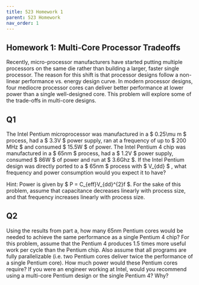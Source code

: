 ```yaml
---
title: 523 Homework 1
parent: 523 Homework
nav_order: 1
---
```

    
## Homework 1: Multi-Core Processor Tradeoffs

Recently, micro-processor manufacturers have started putting multiple processors on the same die rather than building a larger, faster single processor. The reason for this shift is that processor designs follow a non-linear performance vs. energy design curve. In modern processor designs, four mediocre processor cores can deliver better performance at lower power than a single well-designed core. This problem will explore some of the trade-offs in multi-core designs.

## Q1

The Intel Pentium microprocessor was manufactured in a $ 0.25\mu m $ process, had a $ 3.3V $ power supply, ran at a frequency of up to $ 200 MHz $ and consumed $ 15.5W $ of power. The Intel Pentium 4 chip was manufactured in a $ 65nm $ process, had a $ 1.2V $ power supply, consumed $ 86W $ of power and run at $ 3.6Ghz $.  If the Intel Pentium design was directly ported to a $ 65nm $ process with $ V_{dd} $ , what frequency and power consumption would you expect it to have?

Hint: Power is given by $ P = C_{eff}V_{dd}^{2}f $.
For the sake of this problem, assume that capacitance decreases linearly with process size, and that frequency increases linearly with process size.

## Q2 

Using the results from part a, how many 65nm Pentium cores would be needed to achieve the same performance as a single Pentium 4 chip? For this problem, assume that the Pentium 4 produces 1.5 times more useful work per cycle than the Pentium chip.  Also assume that all programs are fully parallelizable (i.e. two Pentium cores deliver twice the performance of a single Pentium core).  How much power would these Pentium cores require?  If you were an engineer working at Intel, would you recommend using a multi-core Pentium design or the single Pentium 4?  Why?
